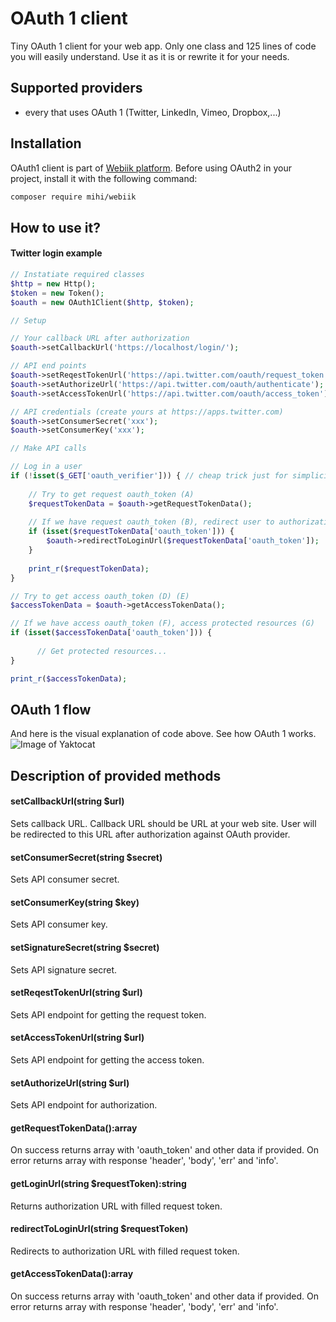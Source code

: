 # OAuth 1 client
Tiny OAuth 1 client for your web app. Only one class and 125 lines of code you will easily understand. Use it as it is or rewrite it for your needs.

## Supported providers
- every that uses OAuth 1 (Twitter, LinkedIn, Vimeo, Dropbox,...)  

## Installation
OAuth1 client is part of [Webiik platform](readme.md). Before using OAuth2 in your project, install it with the following command:
```bash
composer require mihi/webiik
```

## How to use it?

#### Twitter login example
```php
// Instatiate required classes
$http = new Http();
$token = new Token();
$oauth = new OAuth1Client($http, $token);

// Setup

// Your callback URL after authorization
$oauth->setCallbackUrl('https://localhost/login/');

// API end points
$oauth->setReqestTokenUrl('https://api.twitter.com/oauth/request_token');
$oauth->setAuthorizeUrl('https://api.twitter.com/oauth/authenticate');
$oauth->setAccessTokenUrl('https://api.twitter.com/oauth/access_token');

// API credentials (create yours at https://apps.twitter.com)
$oauth->setConsumerSecret('xxx');
$oauth->setConsumerKey('xxx');

// Make API calls

// Log in a user
if (!isset($_GET['oauth_verifier'])) { // cheap trick just for simplicity, you should do this better;)
    
    // Try to get request oauth_token (A)
    $requestTokenData = $oauth->getRequestTokenData();
    
    // If we have request oauth_token (B), redirect user to authorization page (C)
    if (isset($requestTokenData['oauth_token'])) {
        $oauth->redirectToLoginUrl($requestTokenData['oauth_token']);
    }
    
    print_r($requestTokenData);
}

// Try to get access oauth_token (D) (E)
$accessTokenData = $oauth->getAccessTokenData();

// If we have access oauth_token (F), access protected resources (G)
if (isset($accessTokenData['oauth_token'])) {
      
      // Get protected resources...
}

print_r($accessTokenData);
```

## OAuth 1 flow
And here is the visual explanation of code above. See how OAuth 1 works.
![Image of Yaktocat](https://oauth.net/core/diagram.png)
    
## Description of provided methods

#### setCallbackUrl(string $url)
Sets callback URL. Callback URL should be URL at your web site. User will be redirected to this URL after authorization against OAuth provider.

#### setConsumerSecret(string $secret)
Sets API consumer secret.

#### setConsumerKey(string $key)
Sets API consumer key.

#### setSignatureSecret(string $secret)
Sets API signature secret.

#### setReqestTokenUrl(string $url)
Sets API endpoint for getting the request token.

#### setAccessTokenUrl(string $url)
Sets API endpoint for getting the access token.

#### setAuthorizeUrl(string $url)
Sets API endpoint for authorization.

#### getRequestTokenData():array
On success returns array with 'oauth_token' and other data if provided. On error returns array with response 'header', 'body', 'err' and 'info'.

#### getLoginUrl(string $requestToken):string
Returns authorization URL with filled request token.

#### redirectToLoginUrl(string $requestToken)
Redirects to authorization URL with filled request token.

#### getAccessTokenData():array
On success returns array with 'oauth_token' and other data if provided. On error returns array with response 'header', 'body', 'err' and 'info'.

